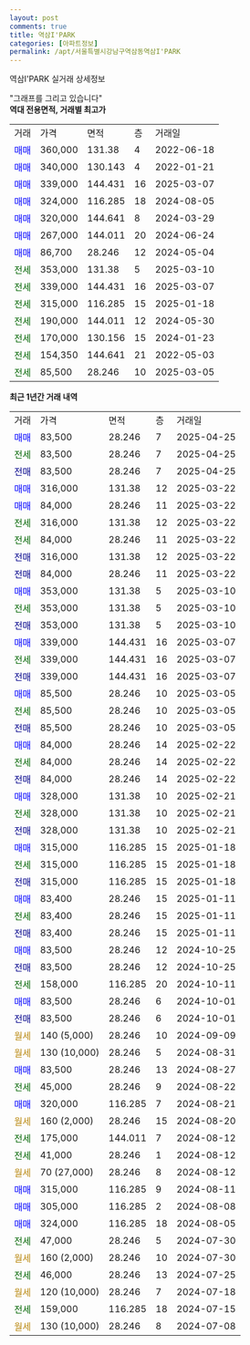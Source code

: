 ```yaml
---
layout: post
comments: true
title: 역삼I'PARK
categories: [아파트정보]
permalink: /apt/서울특별시강남구역삼동역삼I'PARK
---
```


역삼I'PARK 실거래 상세정보

<script type="text/javascript">
  google.charts.load('current', {'packages':['line', 'corechart']});
  google.charts.setOnLoadCallback(drawChart);

  function drawChart() {
    var data = new google.visualization.DataTable();
    data.addColumn('date', '거래일');
    data.addColumn('number', "매매");
    data.addColumn('number', "전세");
    data.addColumn('number', "전매");

    data.addRows([[new Date(Date.parse("2025-04-25")), 83500, null, null], [new Date(Date.parse("2025-04-25")), null, 83500, null], [new Date(Date.parse("2025-04-25")), null, null, 83500], [new Date(Date.parse("2025-03-22")), 316000, null, null], [new Date(Date.parse("2025-03-22")), 84000, null, null], [new Date(Date.parse("2025-03-22")), null, 316000, null], [new Date(Date.parse("2025-03-22")), null, 84000, null], [new Date(Date.parse("2025-03-22")), null, null, 316000], [new Date(Date.parse("2025-03-22")), null, null, 84000], [new Date(Date.parse("2025-03-10")), 353000, null, null], [new Date(Date.parse("2025-03-10")), null, 353000, null], [new Date(Date.parse("2025-03-10")), null, null, 353000], [new Date(Date.parse("2025-03-07")), 339000, null, null], [new Date(Date.parse("2025-03-07")), null, 339000, null], [new Date(Date.parse("2025-03-07")), null, null, 339000], [new Date(Date.parse("2025-03-05")), 85500, null, null], [new Date(Date.parse("2025-03-05")), null, 85500, null], [new Date(Date.parse("2025-03-05")), null, null, 85500], [new Date(Date.parse("2025-02-22")), 84000, null, null], [new Date(Date.parse("2025-02-22")), null, 84000, null], [new Date(Date.parse("2025-02-22")), null, null, 84000], [new Date(Date.parse("2025-02-21")), 328000, null, null], [new Date(Date.parse("2025-02-21")), null, 328000, null], [new Date(Date.parse("2025-02-21")), null, null, 328000], [new Date(Date.parse("2025-01-18")), 315000, null, null], [new Date(Date.parse("2025-01-18")), null, 315000, null], [new Date(Date.parse("2025-01-18")), null, null, 315000], [new Date(Date.parse("2025-01-11")), 83400, null, null], [new Date(Date.parse("2025-01-11")), null, 83400, null], [new Date(Date.parse("2025-01-11")), null, null, 83400], [new Date(Date.parse("2024-10-25")), 83500, null, null], [new Date(Date.parse("2024-10-25")), null, null, 83500], [new Date(Date.parse("2024-10-11")), null, 158000, null], [new Date(Date.parse("2024-10-01")), 83500, null, null], [new Date(Date.parse("2024-10-01")), null, null, 83500], [new Date(Date.parse("2024-09-09")), null, null, null], [new Date(Date.parse("2024-08-31")), null, null, null], [new Date(Date.parse("2024-08-27")), 83500, null, null], [new Date(Date.parse("2024-08-22")), null, 45000, null], [new Date(Date.parse("2024-08-21")), 320000, null, null], [new Date(Date.parse("2024-08-20")), null, null, null], [new Date(Date.parse("2024-08-12")), null, 175000, null], [new Date(Date.parse("2024-08-12")), null, 41000, null], [new Date(Date.parse("2024-08-12")), null, null, null], [new Date(Date.parse("2024-08-11")), 315000, null, null], [new Date(Date.parse("2024-08-08")), 305000, null, null], [new Date(Date.parse("2024-08-05")), 324000, null, null], [new Date(Date.parse("2024-07-30")), null, 47000, null], [new Date(Date.parse("2024-07-30")), null, null, null], [new Date(Date.parse("2024-07-25")), null, 46000, null], [new Date(Date.parse("2024-07-18")), null, null, null], [new Date(Date.parse("2024-07-15")), null, 159000, null], [new Date(Date.parse("2024-07-08")), null, null, null]]);

    var options = {
      hAxis: {
        format: 'yyyy/MM/dd'
      },    
      lineWidth: 0,
      pointsVisible: true,    
      title: '최근 1년간 유형별 실거래가 분포',
      legend: { position: 'bottom' }
    };

    var formatter = new google.visualization.NumberFormat({pattern:'###,###'} );
    formatter.format(data, 1);
    formatter.format(data, 2);
    
    setTimeout(function() {
        var chart = new google.visualization.LineChart(document.getElementById('columnchart_material'));
        chart.draw(data, (options));
        document.getElementById('loading').style.display = 'none';
    }, 200);
  }
</script>


<div id="loading" style="z-index:20; display: block; margin-left: 0px">"그래프를 그리고 있습니다"</div>
<div id="columnchart_material" style="width: 95%; margin-left: 0px; display: block"></div>
<!-- contents start -->
<b>역대 전용면적, 거래별 최고가</b>
<table class="sortable">
    <tr>
      <td>거래</td>
      <td>가격</td>
      <td>면적</td>
      <td>층</td>
      <td>거래일</td>
    </tr>
        <tr>
          <td><a style="color: blue">매매</a></td>
          <td>360,000</td>
          <td>131.38</td>
          <td>4</td>
          <td>2022-06-18</td>
        </tr>            <tr>
          <td><a style="color: blue">매매</a></td>
          <td>340,000</td>
          <td>130.143</td>
          <td>4</td>
          <td>2022-01-21</td>
        </tr>            <tr>
          <td><a style="color: blue">매매</a></td>
          <td>339,000</td>
          <td>144.431</td>
          <td>16</td>
          <td>2025-03-07</td>
        </tr>            <tr>
          <td><a style="color: blue">매매</a></td>
          <td>324,000</td>
          <td>116.285</td>
          <td>18</td>
          <td>2024-08-05</td>
        </tr>            <tr>
          <td><a style="color: blue">매매</a></td>
          <td>320,000</td>
          <td>144.641</td>
          <td>8</td>
          <td>2024-03-29</td>
        </tr>            <tr>
          <td><a style="color: blue">매매</a></td>
          <td>267,000</td>
          <td>144.011</td>
          <td>20</td>
          <td>2024-06-24</td>
        </tr>            <tr>
          <td><a style="color: blue">매매</a></td>
          <td>86,700</td>
          <td>28.246</td>
          <td>12</td>
          <td>2024-05-04</td>
        </tr>        
        <tr>
              <td><a style="color: darkgreen">전세</a></td>
              <td>353,000</td>
              <td>131.38</td>
              <td>5</td>
              <td>2025-03-10</td>
            </tr>            <tr>
              <td><a style="color: darkgreen">전세</a></td>
              <td>339,000</td>
              <td>144.431</td>
              <td>16</td>
              <td>2025-03-07</td>
            </tr>            <tr>
              <td><a style="color: darkgreen">전세</a></td>
              <td>315,000</td>
              <td>116.285</td>
              <td>15</td>
              <td>2025-01-18</td>
            </tr>            <tr>
              <td><a style="color: darkgreen">전세</a></td>
              <td>190,000</td>
              <td>144.011</td>
              <td>12</td>
              <td>2024-05-30</td>
            </tr>            <tr>
              <td><a style="color: darkgreen">전세</a></td>
              <td>170,000</td>
              <td>130.156</td>
              <td>15</td>
              <td>2024-01-23</td>
            </tr>            <tr>
              <td><a style="color: darkgreen">전세</a></td>
              <td>154,350</td>
              <td>144.641</td>
              <td>21</td>
              <td>2022-05-03</td>
            </tr>            <tr>
              <td><a style="color: darkgreen">전세</a></td>
              <td>85,500</td>
              <td>28.246</td>
              <td>10</td>
              <td>2025-03-05</td>
            </tr>        
    
</table>

<b>최근 1년간 거래 내역</b>

<table class="sortable">
    <tr>
      <td>거래</td>
      <td>가격</td>
      <td>면적</td>
      <td>층</td>
      <td>거래일</td>
    </tr>
    <tr>
      <td><a style="color: blue">매매</a></td>
      <td>83,500</td>
      <td>28.246</td>
      <td>7</td>
      <td>2025-04-25</td>
    </tr>          <tr>
      <td><a style="color: darkgreen">전세</a></td>
      <td>83,500</td>
      <td>28.246</td>
      <td>7</td>
      <td>2025-04-25</td>
    </tr>          <tr>
      <td><a style="color: darkblue">전매</a></td>
      <td>83,500</td>
      <td>28.246</td>
      <td>7</td>
      <td>2025-04-25</td>
    </tr>          <tr>
      <td><a style="color: blue">매매</a></td>
      <td>316,000</td>
      <td>131.38</td>
      <td>12</td>
      <td>2025-03-22</td>
    </tr>          <tr>
      <td><a style="color: blue">매매</a></td>
      <td>84,000</td>
      <td>28.246</td>
      <td>11</td>
      <td>2025-03-22</td>
    </tr>          <tr>
      <td><a style="color: darkgreen">전세</a></td>
      <td>316,000</td>
      <td>131.38</td>
      <td>12</td>
      <td>2025-03-22</td>
    </tr>          <tr>
      <td><a style="color: darkgreen">전세</a></td>
      <td>84,000</td>
      <td>28.246</td>
      <td>11</td>
      <td>2025-03-22</td>
    </tr>          <tr>
      <td><a style="color: darkblue">전매</a></td>
      <td>316,000</td>
      <td>131.38</td>
      <td>12</td>
      <td>2025-03-22</td>
    </tr>          <tr>
      <td><a style="color: darkblue">전매</a></td>
      <td>84,000</td>
      <td>28.246</td>
      <td>11</td>
      <td>2025-03-22</td>
    </tr>          <tr>
      <td><a style="color: blue">매매</a></td>
      <td>353,000</td>
      <td>131.38</td>
      <td>5</td>
      <td>2025-03-10</td>
    </tr>          <tr>
      <td><a style="color: darkgreen">전세</a></td>
      <td>353,000</td>
      <td>131.38</td>
      <td>5</td>
      <td>2025-03-10</td>
    </tr>          <tr>
      <td><a style="color: darkblue">전매</a></td>
      <td>353,000</td>
      <td>131.38</td>
      <td>5</td>
      <td>2025-03-10</td>
    </tr>          <tr>
      <td><a style="color: blue">매매</a></td>
      <td>339,000</td>
      <td>144.431</td>
      <td>16</td>
      <td>2025-03-07</td>
    </tr>          <tr>
      <td><a style="color: darkgreen">전세</a></td>
      <td>339,000</td>
      <td>144.431</td>
      <td>16</td>
      <td>2025-03-07</td>
    </tr>          <tr>
      <td><a style="color: darkblue">전매</a></td>
      <td>339,000</td>
      <td>144.431</td>
      <td>16</td>
      <td>2025-03-07</td>
    </tr>          <tr>
      <td><a style="color: blue">매매</a></td>
      <td>85,500</td>
      <td>28.246</td>
      <td>10</td>
      <td>2025-03-05</td>
    </tr>          <tr>
      <td><a style="color: darkgreen">전세</a></td>
      <td>85,500</td>
      <td>28.246</td>
      <td>10</td>
      <td>2025-03-05</td>
    </tr>          <tr>
      <td><a style="color: darkblue">전매</a></td>
      <td>85,500</td>
      <td>28.246</td>
      <td>10</td>
      <td>2025-03-05</td>
    </tr>          <tr>
      <td><a style="color: blue">매매</a></td>
      <td>84,000</td>
      <td>28.246</td>
      <td>14</td>
      <td>2025-02-22</td>
    </tr>          <tr>
      <td><a style="color: darkgreen">전세</a></td>
      <td>84,000</td>
      <td>28.246</td>
      <td>14</td>
      <td>2025-02-22</td>
    </tr>          <tr>
      <td><a style="color: darkblue">전매</a></td>
      <td>84,000</td>
      <td>28.246</td>
      <td>14</td>
      <td>2025-02-22</td>
    </tr>          <tr>
      <td><a style="color: blue">매매</a></td>
      <td>328,000</td>
      <td>131.38</td>
      <td>10</td>
      <td>2025-02-21</td>
    </tr>          <tr>
      <td><a style="color: darkgreen">전세</a></td>
      <td>328,000</td>
      <td>131.38</td>
      <td>10</td>
      <td>2025-02-21</td>
    </tr>          <tr>
      <td><a style="color: darkblue">전매</a></td>
      <td>328,000</td>
      <td>131.38</td>
      <td>10</td>
      <td>2025-02-21</td>
    </tr>          <tr>
      <td><a style="color: blue">매매</a></td>
      <td>315,000</td>
      <td>116.285</td>
      <td>15</td>
      <td>2025-01-18</td>
    </tr>          <tr>
      <td><a style="color: darkgreen">전세</a></td>
      <td>315,000</td>
      <td>116.285</td>
      <td>15</td>
      <td>2025-01-18</td>
    </tr>          <tr>
      <td><a style="color: darkblue">전매</a></td>
      <td>315,000</td>
      <td>116.285</td>
      <td>15</td>
      <td>2025-01-18</td>
    </tr>          <tr>
      <td><a style="color: blue">매매</a></td>
      <td>83,400</td>
      <td>28.246</td>
      <td>15</td>
      <td>2025-01-11</td>
    </tr>          <tr>
      <td><a style="color: darkgreen">전세</a></td>
      <td>83,400</td>
      <td>28.246</td>
      <td>15</td>
      <td>2025-01-11</td>
    </tr>          <tr>
      <td><a style="color: darkblue">전매</a></td>
      <td>83,400</td>
      <td>28.246</td>
      <td>15</td>
      <td>2025-01-11</td>
    </tr>          <tr>
      <td><a style="color: blue">매매</a></td>
      <td>83,500</td>
      <td>28.246</td>
      <td>12</td>
      <td>2024-10-25</td>
    </tr>          <tr>
      <td><a style="color: darkblue">전매</a></td>
      <td>83,500</td>
      <td>28.246</td>
      <td>12</td>
      <td>2024-10-25</td>
    </tr>          <tr>
      <td><a style="color: darkgreen">전세</a></td>
      <td>158,000</td>
      <td>116.285</td>
      <td>20</td>
      <td>2024-10-11</td>
    </tr>          <tr>
      <td><a style="color: blue">매매</a></td>
      <td>83,500</td>
      <td>28.246</td>
      <td>6</td>
      <td>2024-10-01</td>
    </tr>          <tr>
      <td><a style="color: darkblue">전매</a></td>
      <td>83,500</td>
      <td>28.246</td>
      <td>6</td>
      <td>2024-10-01</td>
    </tr>          <tr>
      <td><a style="color: darkgoldenrod">월세</a></td>
      <td>140 (5,000)</td>
      <td>28.246</td>
      <td>10</td>
      <td>2024-09-09</td>
    </tr>          <tr>
      <td><a style="color: darkgoldenrod">월세</a></td>
      <td>130 (10,000)</td>
      <td>28.246</td>
      <td>5</td>
      <td>2024-08-31</td>
    </tr>          <tr>
      <td><a style="color: blue">매매</a></td>
      <td>83,500</td>
      <td>28.246</td>
      <td>13</td>
      <td>2024-08-27</td>
    </tr>          <tr>
      <td><a style="color: darkgreen">전세</a></td>
      <td>45,000</td>
      <td>28.246</td>
      <td>9</td>
      <td>2024-08-22</td>
    </tr>          <tr>
      <td><a style="color: blue">매매</a></td>
      <td>320,000</td>
      <td>116.285</td>
      <td>7</td>
      <td>2024-08-21</td>
    </tr>          <tr>
      <td><a style="color: darkgoldenrod">월세</a></td>
      <td>160 (2,000)</td>
      <td>28.246</td>
      <td>15</td>
      <td>2024-08-20</td>
    </tr>          <tr>
      <td><a style="color: darkgreen">전세</a></td>
      <td>175,000</td>
      <td>144.011</td>
      <td>7</td>
      <td>2024-08-12</td>
    </tr>          <tr>
      <td><a style="color: darkgreen">전세</a></td>
      <td>41,000</td>
      <td>28.246</td>
      <td>1</td>
      <td>2024-08-12</td>
    </tr>          <tr>
      <td><a style="color: darkgoldenrod">월세</a></td>
      <td>70 (27,000)</td>
      <td>28.246</td>
      <td>8</td>
      <td>2024-08-12</td>
    </tr>          <tr>
      <td><a style="color: blue">매매</a></td>
      <td>315,000</td>
      <td>116.285</td>
      <td>9</td>
      <td>2024-08-11</td>
    </tr>          <tr>
      <td><a style="color: blue">매매</a></td>
      <td>305,000</td>
      <td>116.285</td>
      <td>2</td>
      <td>2024-08-08</td>
    </tr>          <tr>
      <td><a style="color: blue">매매</a></td>
      <td>324,000</td>
      <td>116.285</td>
      <td>18</td>
      <td>2024-08-05</td>
    </tr>          <tr>
      <td><a style="color: darkgreen">전세</a></td>
      <td>47,000</td>
      <td>28.246</td>
      <td>5</td>
      <td>2024-07-30</td>
    </tr>          <tr>
      <td><a style="color: darkgoldenrod">월세</a></td>
      <td>160 (2,000)</td>
      <td>28.246</td>
      <td>10</td>
      <td>2024-07-30</td>
    </tr>          <tr>
      <td><a style="color: darkgreen">전세</a></td>
      <td>46,000</td>
      <td>28.246</td>
      <td>13</td>
      <td>2024-07-25</td>
    </tr>          <tr>
      <td><a style="color: darkgoldenrod">월세</a></td>
      <td>120 (10,000)</td>
      <td>28.246</td>
      <td>7</td>
      <td>2024-07-18</td>
    </tr>          <tr>
      <td><a style="color: darkgreen">전세</a></td>
      <td>159,000</td>
      <td>116.285</td>
      <td>18</td>
      <td>2024-07-15</td>
    </tr>          <tr>
      <td><a style="color: darkgoldenrod">월세</a></td>
      <td>130 (10,000)</td>
      <td>28.246</td>
      <td>8</td>
      <td>2024-07-08</td>
    </tr>      </table>
<!-- contents end -->    

